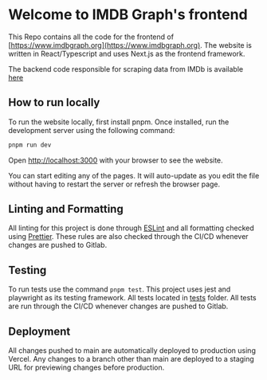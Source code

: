 # Welcome to IMDB Graph's frontend

This Repo contains all the code for the frontend of [https://www.imdbgraph.org](https://www.imdbgraph.org). The website
is written in React/Typescript and uses Next.js as the frontend framework.

The backend code responsible for scraping data from IMDb is available [here](https://github.com/aamini11/imdbgraph-api)

## How to run locally

To run the website locally, first install pnpm. Once installed, run the development server using the following command:

```bash
pnpm run dev
```

Open [http://localhost:3000](http://localhost:3000) with your browser to see the website.

You can start editing any of the pages. It will auto-update as you edit the file without having to restart the server or
refresh the browser page.

## Linting and Formatting

All linting for this project is done through [ESLint](https://eslint.org/) and all formatting checked
using [Prettier](https://prettier.io/). These rules are also checked through the CI/CD whenever changes are pushed to
Gitlab.

## Testing

To run tests use the command `pnpm test`. This project uses jest and playwright as its testing framework. All tests
located in [tests](./tests) folder. All tests are run through the CI/CD whenever changes are pushed to Gitlab.

## Deployment

All changes pushed to main are automatically deployed to production using Vercel. Any changes to a branch other than
main are deployed to a staging URL for previewing changes before production.

